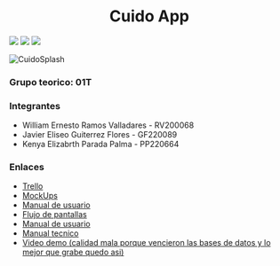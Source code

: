<h1 align="center"> Cuido App </h1>
 <p align="left">
   <img src="https://img.shields.io/badge/STATUS-developing-brightgreen)">
  <img src="https://img.shields.io/badge/COVERAGE-30%25-brightgreen)">
 <img src="https://img.shields.io/badge/VERSION-2.0-blue">

 
   </p>

![CuidoSplash](https://user-images.githubusercontent.com/101079678/228723713-a38ff350-784d-4312-a9ca-e45a610cfc5a.png)

<h3>Grupo teorico: 01T</h3>

<h3>Integrantes</h3>
<ul>
  <li>William Ernesto Ramos Valladares - RV200068</li>
  <li>Javier Eliseo Guiterrez Flores - GF220089</li>
  <li>Kenya Elizabrth Parada Palma - PP220664</li>
</ul>

<h3> Enlaces </h3>
<ul>
  <li><a href="https://trello.com/b/0yBz0hbT/cuido-app">Trello</a></li>
 <li><a href="https://www.figma.com/file/NqVrhk1OBwSGdETqqNkiLk/Untitled?node-id=0%3A1&t=wNRh9HSoTTWYtUFq-1">MockUps</a></li>
 <li><a href="https://drive.google.com/file/d/17HoVDjZmkUCd6Oyam9FcnHdCdIeSo9eS/view?usp=sharing">Manual de usuario</a></li>
 <li><a href="https://miro.com/app/board/uXjVMKewcVQ=/">Flujo de pantallas</a></li>
  <li><a href="https://drive.google.com/file/d/14iweJptgmBgx-_u2zQ1GjZQIMYYNVpXd/view?usp=sharing">Manual de usuario</a></li>
  <li><a href="https://drive.google.com/file/d/1pQKFMpbpcIkT7UUYDfsmiM4NDo-2ZTDy/view?usp=sharing">Manual tecnico</a></li>
  <li><a href=" https://youtu.be/7pQvOAbSZTw">Video demo (calidad mala porque vencieron las bases de datos y lo mejor que grabe quedo asi)</a></li>

 
</ul>


